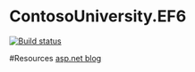 # ContosoUniversity.EF6
[![Build status](https://ci.appveyor.com/api/projects/status/ji4o9iqmnwgaix2j?svg=true)](https://ci.appveyor.com/project/huoxudong125/contosouniversity-ef6)  

#Resources 
[asp.net blog](www.asp.net/mvc)   
